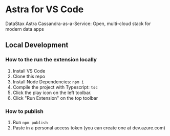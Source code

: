 # Astra for VS Code
DataStax Astra Cassandra-as-a-Service: Open, multi-cloud stack for modern data apps

## Local Development

### How to the run the extension locally

1. Install VS Code
2. Clone this repo
3. Install Node Dependencies: `npm i`
4. Compile the project with Typescript: `tsc`
5. Click the play icon on the left toolbar.
6. Click "Run Extension" on the top toolbar

### How to publish

1. Run `npm publish`
2. Paste in a personal access token (you can create one at dev.azure.com)
